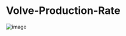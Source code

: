 # Volve-Production-Rate

![image](https://github.com/GitHub-Nawatech-Lab/Volve-Production-Rate/assets/171122816/324f5aba-021a-4f6e-8d0f-6f136d88d1fc)
